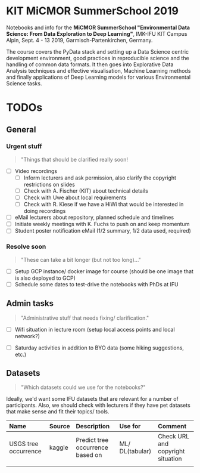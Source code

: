 # KIT MiCMOR SummerSchool 2019
Notebooks and info for the **MiCMOR SummerSchool "Environmental Data Science: From Data Exploration to Deep Learning"**, IMK-IFU KIT Campus Alpin, Sept. 4 - 13 2019, Garmisch-Partenkirchen, Germany.  

The course covers the PyData stack and setting up a Data Science centric development environment, good practices in reproducible science and the handling of common data formats. It then goes into Explorative Data Analysis techniques and effective visualisation, Machine Learning methods and finally applications of Deep Learning models for various Environmental Science tasks.   
 
# TODOs
## General
### Urgent stuff
> "Things that should be clarified really soon!  

- [ ] Video recordings
	- [ ] Inform lecturers and ask permission, also clarify the copyright restrictions on slides
	- [ ] Check with A. Fischer (KIT) about technical details
	- [ ] Check with Uwe about local requirements  
	- [ ] Check with R. Kiese if we have a HiWi that would be interested in doing recordings
- [ ] eMail lecturers about repository, planned schedule and timelines   
- [ ] Initiate weekly meetings with K. Fuchs to push on and keep momentum 
- [ ] Student poster notification eMail (1/2 summary, 1/2 data used, required) 

### Resolve soon
> "These can take a bit longer (but not too long)..."  

- [ ] Setup GCP instance/ docker image for course (should be one image that is also deployed to GCP) 
- [ ] Schedule some dates to test-drive the notebooks with PhDs at IFU

## Admin tasks
> "Administrative stuff that needs fixing/ clarification."  

- [ ] Wifi situation in lecture room (setup local access points and local network?)
- [ ] Saturday activities in addition to BYO data (some hiking suggestions, etc.)


## Datasets
> "Which datasets could we use for the notebooks?" 

Ideally, we'd want some IFU datasets that are relevant for a number of participants. Also, we should check with lecturers if they have pet datasets that make sense and fit their topics/ tools.

|Name|Source|Description|Use for|Comment|
|:--|:--|:--|:--|:--|
|USGS tree occurrence|kaggle|Predict tree occurrence based on |ML/ DL(tabular)|Check URL and copyright situation|
|  |  |  |  |  |

